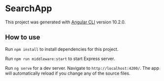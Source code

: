 # SearchApp

This project was generated with [Angular CLI](https://github.com/angular/angular-cli) version 10.2.0.

## How to use

Run `npm install` to install dependencies for this project.

Run `npm run middleware:start` to start Express server.

Run `ng serve` for a dev server. Navigate to `http://localhost:4200/`. The app will automatically reload if you change any of the source files.
